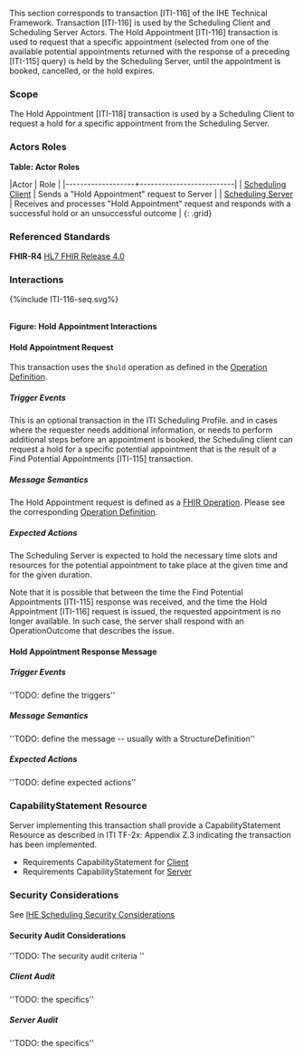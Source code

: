 This section corresponds to transaction [ITI-116] of the IHE Technical Framework. Transaction [ITI-116] is used by the Scheduling Client and Scheduling Server Actors. The Hold Appointment [ITI-116] transaction is used to request that a specific appointment (selected from one of the available potential appointments returned with the response of a preceding [ITI-115] query) is held by the Scheduling Server, until the appointment is booked, cancelled, or the hold expires.

### Scope

The Hold Appointment [ITI-118] transaction is used by a Scheduling Client to request a hold for a specific appointment from the Scheduling Server.

### Actors Roles

**Table: Actor Roles**

|Actor | Role |
|-------------------+--------------------------|
| [Scheduling Client](volume-1.html#client)    | Sends a "Hold Appointment" request to Server |
| [Scheduling Server](volume-1.html#server) | Receives and processes "Hold Appointment" request and responds with a successful hold or an unsuccessful outcome |
{: .grid}

### Referenced Standards

**FHIR-R4** [HL7 FHIR Release 4.0](http://www.hl7.org/FHIR/R4)

### Interactions

<div>
{%include ITI-116-seq.svg%}
</div>
<br clear="all">

**Figure: Hold Appointment Interactions**


#### Hold Appointment Request
This transaction uses the `$hold` operation as defined in the [Operation Definition](./OperationDefinition-appointment-hold.html).

##### Trigger Events

This is an optional transaction in the ITI Scheduling Profile.  and in cases where the requester needs additional information, or needs to perform additional steps before an appointment is booked, the Scheduling client can request a hold for a specific potential appointment that is the result of a Find Potential Appointments [ITI-115] transaction.

##### Message Semantics

The Hold Appointment request is defined as a [FHIR Operation](https://hl7.org/fhir/R4/operations.html). Please see the corresponding [Operation Definition](./OperationDefinition-appointment-hold.html).

##### Expected Actions

The Scheduling Server is expected to hold the necessary time slots and resources for the potential appointment to take place at the given time and for the given duration. 

Note that it is possible that between the time the Find Potential Appointments [ITI-115] response was received, and the time the Hold Appointment [ITI-116] request is issued, the requested appointment is no longer available. In such case, the server shall respond with an OperationOutcome that describes the issue.

#### Hold Appointment Response Message

##### Trigger Events

''TODO: define the triggers''

##### Message Semantics

''TODO: define the message -- usually with a StructureDefinition''

##### Expected Actions

''TODO: define expected actions''


### CapabilityStatement Resource

Server implementing this transaction shall provide a CapabilityStatement Resource as described in ITI TF-2x: Appendix Z.3 indicating the transaction has been implemented. 
* Requirements CapabilityStatement for [Client](CapabilityStatement-IHE.Scheduling.client.html)
* Requirements CapabilityStatement for [Server](CapabilityStatement-IHE.Scheduling.server.html)

### Security Considerations

See [IHE Scheduling Security Considerations](volume-1.html#security-considerations)

#### Security Audit Considerations

''TODO: The security audit criteria ''

##### Client Audit 

''TODO: the specifics''

##### Server Audit 

''TODO: the specifics''
